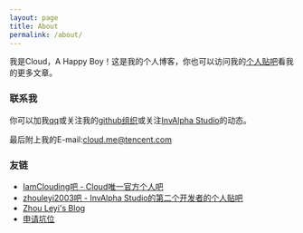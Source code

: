 ```yaml
---
layout: page
title: About
permalink: /about/
---
```


我是Cloud，A Happy Boy！这是我的个人博客，你也可以访问我的[个人贴吧](//iamclouding_ba.gitee.io)看我的更多文章。

### 联系我

你可以加我[qq](tencent://AddContact/?fromId=45&fromSubId=1&subcmd=all&uin=574201314&website=www.oicqzone.com)或关注我的[github组织](//github.com/mineopensource-soft)或关注[InvAlpha Studio](//github.com/invalpha)的动态。

最后附上我的E-mail:<cloud.me@tencent.com>

### 友链

* [IamClouding吧 - Cloud唯一官方个人吧](//iamclouding_ba.gitee.io)
* [zhouleyi2003吧 - InvAlpha Studio的第二个开发者的个人贴吧](https://tieba.baidu.com/f?kw=zhouleyi2003)
* [Zhou Leyi's Blog](//cnblogs.com/zhouleyi)
* [申请坑位](mailto:cloud.me@tencent.com)
